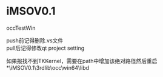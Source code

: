 # iMSOV0.1
 occTestWin

push前记得删除.vs文件  
pull后记得修改qt project setting  

如果报找不到TKKernel，需要在path中增加该绝对路径然后重启*\iMSOV0.1\3rdlib\occ\win64\libd  
